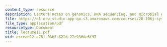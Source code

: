 ```yaml
---
content_type: resource
description: Lecture notes on genomics, DNA sequencing, and microbial genomes.
file: https://ol-ocw-studio-app-qa.s3.amazonaws.com/courses/20-106j-systems-microbiology-fall-2006/eccead12e78f03b5822d27c936de6f97_lecture11.pdf
file_type: application/pdf
resourcetype: Document
title: lecture11.pdf
uid: eccead12-e78f-03b5-822d-27c936de6f97
---
```

